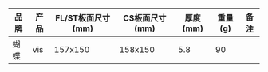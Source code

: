 | 品牌 | 产品 | FL/ST板面尺寸(mm) | CS板面尺寸(mm) | 厚度(mm) | 重量(g) | 备注 |
| ---- | ---- | ----------------- | -------------- | -------- | ------- | ---- |
| 蝴蝶 | vis  | 157x150           | 158x150        | 5.8      | 90      |      |
